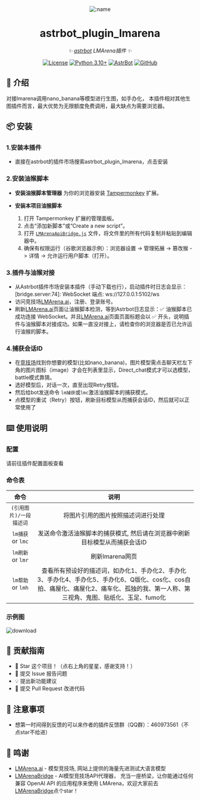 
<div align="center">

![:name](https://count.getloli.com/@astrbot_plugin_lmarena?name=astrbot_plugin_lmarena&theme=minecraft&padding=6&offset=0&align=top&scale=1&pixelated=1&darkmode=auto)

# astrbot_plugin_lmarena

_✨ [astrbot](https://github.com/AstrBotDevs/AstrBot) LMArena插件 ✨_  

[![License](https://img.shields.io/badge/License-MIT-green.svg)](https://opensource.org/licenses/MIT)
[![Python 3.10+](https://img.shields.io/badge/Python-3.10%2B-blue.svg)](https://www.python.org/)
[![AstrBot](https://img.shields.io/badge/AstrBot-3.4%2B-orange.svg)](https://github.com/Soulter/AstrBot)
[![GitHub](https://img.shields.io/badge/作者-Zhalslar-blue)](https://github.com/Zhalslar)

</div>

## 🤝 介绍

对接lmarena调用nano_banana等模型进行生图，如手办化， 本插件相对其他生图插件而言，最大优势为无限额度免费调用，最大缺点为需要浏览器。

## 📦 安装
  
### 1.安装本插件

- 直接在astrbot的插件市场搜索astrbot_plugin_lmarena，点击安装

### 2.安装油猴脚本

- **安装油猴脚本管理器**
    为你的浏览器安装 [Tampermonkey](https://www.tampermonkey.net/) 扩展。

- **安装本项目油猴脚本**
    1. 打开 Tampermonkey 扩展的管理面板。
    2. 点击“添加新脚本”或“Create a new script”。
    3. 打开 [`LMArenaApiBridge.js`](https://github.com/Zhalslar/astrbot_plugin_lmarena/blob/main/LMArenaApiBridge.js) 文件，将文件里的所有代码复制并粘贴到编辑器中。
    4. 确保有权限运行（谷歌浏览器示例）：浏览器设置 -> 管理拓展 -> 篡改猴 -> 详情 -> 允许运行用户脚本（打开）。

### 3.插件与油猴对接

- 从Astrbot插件市场安装本插件（手动下载也行），启动插件时日志会显示：[bridge.server:74]: WebSocket 端点: ws://127.0.0.1:5102/ws
- 访问竞技场[LMArena.ai](https://lmarena.ai/)，注册、登录账号。
- 刷新[LMArena.ai](https://lmarena.ai/)页面让油猴脚本检测，等到Astrbot日志显示：✅ 油猴脚本已成功连接 WebSocket。并且[LMArena.ai](https://lmarena.ai/)页面页面标题会以 ✅ 开头，说明插件与油猴脚本对接成功。如果一直没对接上，请检查你的浏览器是否已允许运行油猴的脚本。

### 4.捕获会话ID

- 在[竞技场](<https://lmarena.ai>)找到你想要的模型(比如nano_banana)，图片模型需点击聊天栏左下角的图片图标（image）才会在列表里显示，Direct_chat模式才可以选模型，battle模式靠猜。
- 选好模型后，对话一次，直至出现Retry按钮。
- 然后给bot发送命令 `lm捕获`或`lmc`激活油猴脚本的捕获模式。
- 点模型的重试（Retry）按钮，刷新目标模型从而捕获会话ID，然后就可以正常使用了

## ⌨️ 使用说明

### 配置

请前往插件配置面板查看

### 命令表

|     命令      |                    说明                    |
|:-------------:|:-----------------------------------------------:|
| `(引用图片)/一段描述词`  | 将图片引用的图片按照描述词进行处理  |
| `lm捕获` or `lmc`  | 发送命令激活油猴脚本的捕获模式, 然后请在浏览器中刷新目标模型从而捕获会话ID    |
| `lm刷新` or `lmr` | 刷新lmarena网页    |
| `lm帮助` or `lmh` | 查看所有预设好的描述词，如办化1、手办化2、手办化3、手办化4、手办化5、手办化6、Q版化、cos化、cos自拍、痛屋化、痛屋化2、痛车化、孤独的我、第一人称、第三视角、鬼图、贴纸化、玉足、fumo化     |

### 示例图

![download](https://github.com/user-attachments/assets/3857e6a6-76f0-42f4-8ee0-00a91473c5f8)


## 👥 贡献指南

- 🌟 Star 这个项目！（点右上角的星星，感谢支持！）
- 🐛 提交 Issue 报告问题
- 💡 提出新功能建议
- 🔧 提交 Pull Request 改进代码

## 📌 注意事项

- 想第一时间得到反馈的可以来作者的插件反馈群（QQ群）：460973561（不点star不给进）

## 🤝 鸣谢

- [LMArena.ai](https://lmarena.ai/) - 模型竞技场, 网站上提供的海量先进测试大语言模型
- [LMArenaBridge](https://github.com/Lianues/LMArenaBridge)  - AI模型竞技场API代理器， 充当一座桥梁，让你能通过任何兼容 OpenAI API 的应用程序来使用 LMArena，欢迎大家前去[LMArenaBridge](https://github.com/Lianues/LMArenaBridge)点个star！
